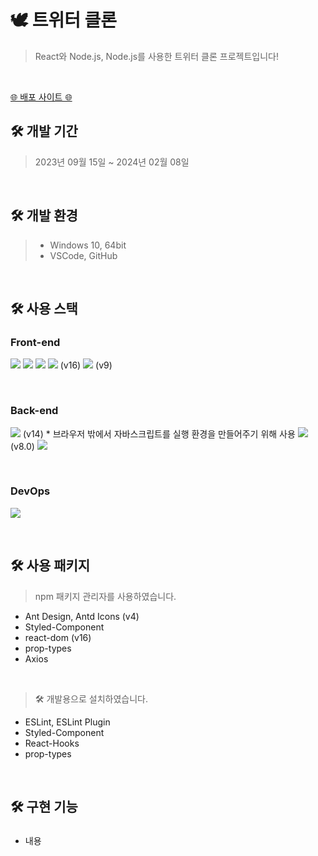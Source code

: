 # 🕊 트위터 클론
> React와 Node.js, Node.js를 사용한 트위터 클론 프로젝트입니다!
<br>

[🌐 배포 사이트 🌐](http://nodebird.xyz/)
<br>

## 🛠 개발 기간
> 2023년 09월 15일 ~ 2024년 02월 08일
<br>

## 🛠 개발 환경
> * Windows 10, 64bit
> * VSCode, GitHub
<br>

## 🛠 사용 스택
### Front-end
 <p>
  <!-- HTML5 스킬 아이콘 -->
  <img src="https://img.shields.io/badge/HTML5-E34F26?style=for-the-badge&logo=html5&logoColor=white"/>
  <!-- CSS3 스킬 아이콘 -->
  <img src="https://img.shields.io/badge/CSS3-1572B6?style=for-the-badge&logo=CSS3&logoColor=white">
  <!-- JavaScript 스킬 아이콘 -->
  <img src="https://img.shields.io/badge/JavaScript-F7DF1E?style=for-the-badge&logo=JavaScript&logoColor=white"/>
  <!-- React 스킬 아이콘 -->
  <img src="https://img.shields.io/badge/React-20232A?style=for-the-badge&logo=react&logoColor=61DAFB"/> (v16)
  <!-- Next.js 스킬 아이콘 -->
  <img src="https://img.shields.io/badge/Next.js-000?logo=nextdotjs&logoColor=fff&style=for-the-badge"/> (v9)
 </p>
<br>

### Back-end
 <p>
  <!-- Node.js 스킬 아이콘 -->
  <img src="https://img.shields.io/badge/Node.js-43853D?style=for-the-badge&logo=node.js&logoColor=white"/> (v14)
  * 브라우저 밖에서 자바스크립트를 실행 환경을 만들어주기 위해 사용
  <!-- MySQL 스킬 아이콘 -->
  <img src="https://img.shields.io/badge/MySQL-005C84?style=for-the-badge&logo=mysql&logoColor=white"/> (v8.0)
  <!-- AWS 스킬 아이콘 -->
  <img src="https://img.shields.io/badge/Amazon_AWS-FF9900?style=for-the-badge&logo=amazonaws&logoColor=white"/>
 </p>
<br>

### DevOps
  <p>
    <!-- GitHub 스킬 아이콘 -->
    <img src="https://img.shields.io/badge/GitHub-100000?style=for-the-badge&logo=github&logoColor=white"/>
  </p>
<br>

## 🛠 사용 패키지
> npm 패키지 관리자를 사용하였습니다.
* Ant Design, Antd Icons (v4)
* Styled-Component
* react-dom (v16)
* prop-types
* Axios
<br>

> 🛠 개발용으로 설치하였습니다.
* ESLint, ESLint Plugin
* Styled-Component
* React-Hooks
* prop-types
<br>

## 🛠 구현 기능
### 
* 내용
<br>
